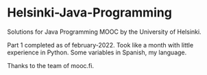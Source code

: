 # Helsinki-Java-Programming
 Solutions for Java Programming MOOC by the University of Helsinki.

Part 1 completed as of february-2022. Took like a month with little experience in Python.
Some variables in Spanish, my language.

Thanks to the team of mooc.fi.